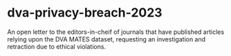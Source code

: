 # dva-privacy-breach-2023
An open letter to the editors-in-cheif of journals that have published articles relying upon the DVA MATES dataset, requesting an investigation and retraction due to ethical violations.
